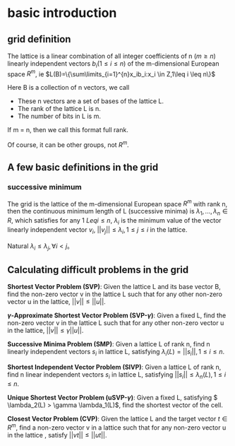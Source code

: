 # basic introduction


## grid definition


The lattice is a linear combination of all integer coefficients of n ($m\geq n$) linearly independent vectors $b_i(1\leq i \leq n)$ of the m-dimensional European space $R^m$, ie
$L(B)=\{\sum\limits_{i=1}^{n}x_ib_i:x_i \in Z,1\leq i \leq n\}$



Here B is a collection of n vectors, we call


- These n vectors are a set of bases of the lattice L.
- The rank of the lattice L is n.
- The number of bits in L is m.


If m = n, then we call this format full rank.


Of course, it can be other groups, not $R^m$.


## A few basic definitions in the grid


### successive minimum


The grid is the lattice of the m-dimensional European space $R^m$ with rank n, then the continuous minimum length of L (successive minima) is $\lambda_1,...,\lambda_n \in R$, which satisfies for any $1\ Leq i\leq n$, $\lambda_i$ is the minimum value of the vector linearly independent vector $v_i$, $||v_j||\leq \lambda_i,1\leq j\leq i$ in the lattice.


Natural $\lambda_i \leq \lambda_j ,\forall i <j$。


## Calculating difficult problems in the grid


**Shortest Vector Problem (SVP)**: Given the lattice L and its base vector B, find the non-zero vector v in the lattice L such that for any other non-zero vector u in the lattice, $||v| | \leq ||u||$.


**$\gamma$-Approximate Shortest Vector Problem (SVP-$\gamma$)**: Given a fixed L, find the non-zero vector v in the lattice L such that for any other non-zero vector u in the lattice, $|| v|| \leq \gamma||u||$.


**Successive Minima Problem (SMP)**: Given a lattice L of rank n, find n linearly independent vectors $s_i$ in lattice L, satisfying $\lambda_i(L)=||s_i| |, 1\leq i \leq n$.


**Shortest Independent Vector Problem (SIVP)**: Given a lattice L of rank n, find n linear independent vectors $s_i$ in lattice L, satisfying $||s_i|| \leq \lambda_n(L), 1\leq i \leq n$.


**Unique Shortest Vector Problem (uSVP-$\gamma$)**: Given a fixed L, satisfying $ \lambda_2(L) &gt; \gamma \lambda_1(L)$, find the shortest vector of the cell.


**Closest Vector Problem (CVP)**: Given the lattice L and the target vector $t\in R^m$, find a non-zero vector v in a lattice such that for any non-zero vector u in the lattice , satisfy $||vt|| \leq ||ut||$.





